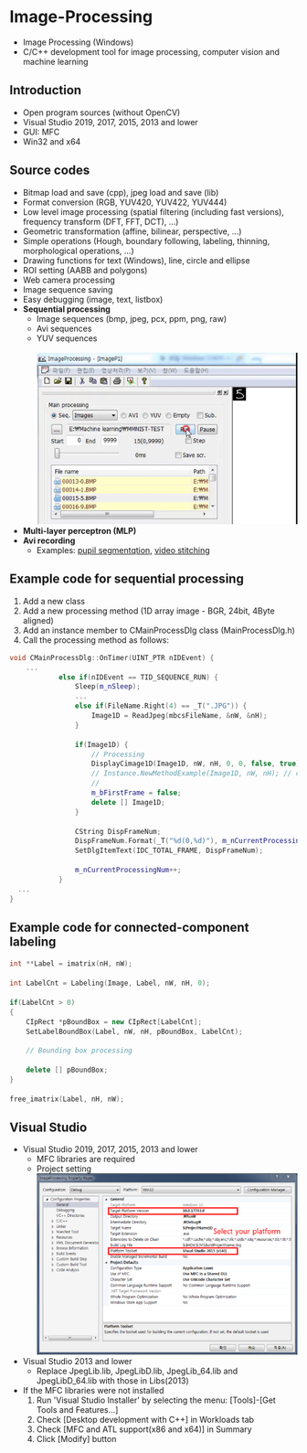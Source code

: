# Image-Processing
* Image Processing (Windows)
* C/C++ development tool for image processing, computer vision and machine learning

## Introduction
* Open program sources (without OpenCV)
* Visual Studio 2019, 2017, 2015, 2013 and lower 
* GUI: MFC
* Win32 and x64

## Source codes
* Bitmap load and save (cpp), jpeg load and save (lib)
* Format conversion (RGB, YUV420, YUV422, YUV444)
* Low level image processing (spatial filtering (including fast versions), frequency transform (DFT, FFT, DCT), ...)
* Geometric transformation (affine, bilinear, perspective, ...)
* Simple operations (Hough, boundary following, labeling, thinning, morphological operations, ...)
* Drawing functions for text (Windows), line, circle and ellipse
* ROI setting (AABB and polygons)
* Web camera processing
* Image sequence saving
* Easy debugging (image, text, listbox)
* **Sequential processing**
  + Image sequences (bmp, jpeg, pcx, ppm, png, raw)
  + Avi sequences
  + YUV sequences
<br><br> <img src="Image_processing_01.gif"></img>  
* **Multi-layer perceptron (MLP)**
* **Avi recording**
  + Examples: [pupil segmentqtion](https://sites.google.com/site/khuaris/home/pupil-segmentation), [video stitching](https://sites.google.com/site/khuaris/home/video-stitching)

## Example code for sequential processing
1. Add a new class
2. Add a new processing method (1D array image - BGR, 24bit, 4Byte aligned) 
3. Add an instance member to CMainProcessDlg class (MainProcessDlg.h)
4. Call the processing method as follows: 
``` C++
void CMainProcessDlg::OnTimer(UINT_PTR nIDEvent) {
    ...
			else if(nIDEvent == TID_SEQUENCE_RUN) {
				Sleep(m_nSleep);
				...
				else if(FileName.Right(4) == _T(".JPG")) {
					Image1D = ReadJpeg(mbcsFileName, &nW, &nH);
				}

				if(Image1D) {
					// Processing
					DisplayCimage1D(Image1D, nW, nH, 0, 0, false, true);
					// Instance.NewMethodExample(Image1D, nW, nH); // call 
					//
					m_bFirstFrame = false;
					delete [] Image1D;
				}
			
				CString DispFrameNum;
				DispFrameNum.Format(_T("%d(0,%d)"), m_nCurrentProcessingNum, m_nSequenceLength-1);
				SetDlgItemText(IDC_TOTAL_FRAME, DispFrameNum);

				m_nCurrentProcessingNum++;
			}
  ...
}
```

## Example code for connected-component labeling
``` C++
int **Label = imatrix(nH, nW);

int LabelCnt = Labeling(Image, Label, nW, nH, 0);

if(LabelCnt > 0)
{
	CIpRect *pBoundBox = new CIpRect[LabelCnt];
	SetLabelBoundBox(Label, nW, nH, pBoundBox, LabelCnt);
	
	// Bounding box processing
	
	delete [] pBoundBox;
}
		
free_imatrix(Label, nH, nW);
``` 
## Visual Studio
* Visual Studio 2019, 2017, 2015, 2013 and lower 
  + MFC libraries are required    	  
  + Project setting
<br> <img src="Image_processing_02.png"></img>  
* Visual Studio 2013 and lower 
  + Replace JpegLib.lib, JpegLibD.lib, JpegLib_64.lib and JpegLibD_64.lib with those in Libs(2013)
* If the MFC libraries were not installed
  1. Run 'Visual Studio Installer' by selecting the menu: [Tools]-[Get Tools and Features...]
  2. Check [Desktop development with C++] in Workloads tab 
  3. Check [MFC and ATL support(x86 and x64)] in Summary
  4. Click [Modify] button

